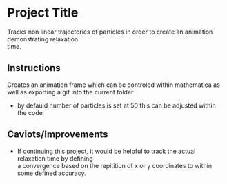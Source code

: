 # Project Title

Tracks non linear trajectories of particles in order to create an animation demonstrating relaxation  
time.

## Instructions

Creates an animation frame which can be controled within mathematica as well as exporting a gif into the current folder

* by defauld number of particles is set at 50 this can be adjusted within the code

## Caviots/Improvements

* If continuing this project, it would be helpful to track the actual relaxation time by defining  
  a convergence based on the repitition of x or y coordinates to within some defined accuracy.

